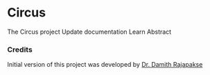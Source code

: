 # Circus

The Circus project
Update documentation
Learn Abstract
### Credits

Initial version of this project was developed by [Dr. Damith Rajapakse](https://github.com/damithc)
